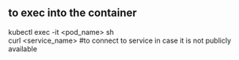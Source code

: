 ## to exec into the container 

kubectl exec -it <pod_name> sh
<br/>
curl <service_name>       #to connect to service in case it is not publicly available
